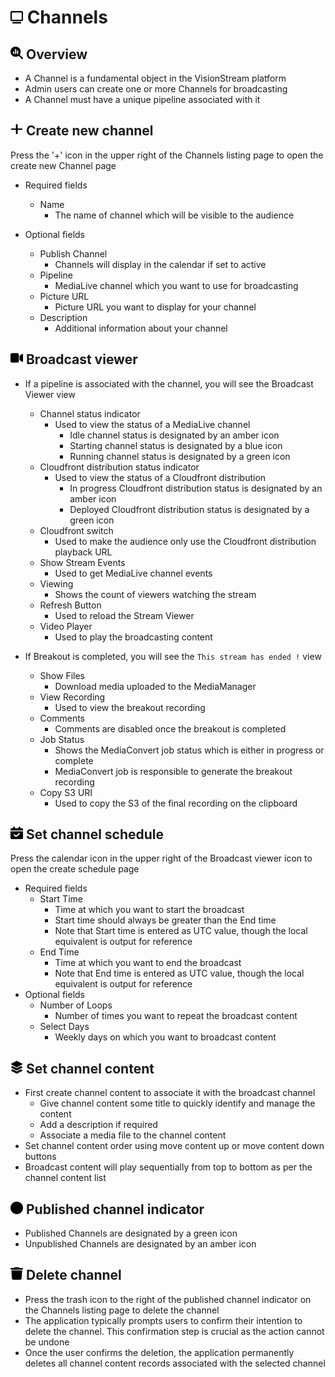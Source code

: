 # <img src="https://raw.githubusercontent.com/vishaldhole173/pro-stream-documentation/main/fontawesome/svgs/solid/tv.svg" width="20" height="20"> Channels

## <img src="https://raw.githubusercontent.com/vishaldhole173/pro-stream-documentation/main/fontawesome/svgs/solid/magnifying-glass-chart.svg" width="20" height="20">  Overview

* A Channel is a fundamental object in the VisionStream platform
* Admin users can create one or more Channels for broadcasting
* A Channel must have a unique pipeline associated with it

## <img src="https://raw.githubusercontent.com/vishaldhole173/pro-stream-documentation/main/fontawesome/svgs/solid/plus.svg" width="20" height="20"> Create new channel

Press the '+' icon in the upper right of the Channels listing page to open the create new Channel page

* Required fields
  - Name
    - The name of channel which will be visible to the audience

* Optional fields
  - Publish Channel
    - Channels will display in the calendar if set to active
  - Pipeline
    - MediaLive channel which you want to use for broadcasting
  - Picture URL
    - Picture URL you want to display for your channel
  - Description
    - Additional information about your channel

## <img src="https://raw.githubusercontent.com/vishaldhole173/pro-stream-documentation/main/fontawesome/svgs/solid/video.svg" width="20" height="20"> Broadcast viewer

* If a pipeline is associated with the channel, you will see the Broadcast Viewer view
    - Channel status indicator
        - Used to view the status of a MediaLive channel
            - Idle channel status is designated by an amber icon
            - Starting channel status is designated by a blue icon
            - Running channel status is designated by a green icon
    - Cloudfront distribution status indicator
        - Used to view the status of a Cloudfront distribution
            - In progress Cloudfront distribution status is designated by an amber icon
            - Deployed Cloudfront distribution status is designated by a green icon
    - Cloudfront switch
        - Used to make the audience only use the Cloudfront distribution playback URL
    - Show Stream Events
        - Used to get MediaLive channel events
    - Viewing
        - Shows the count of viewers watching the stream
    - Refresh Button
        - Used to reload the Stream Viewer
    - Video Player
        - Used to play the broadcasting content

* If Breakout is completed, you will see the `This stream has ended !` view
    - Show Files
        - Download media uploaded to the MediaManager
    - View Recording
        - Used to view the breakout recording
    - Comments
        - Comments are disabled once the breakout is completed
    - Job Status
        - Shows the MediaConvert job status which is either in progress or complete
        - MediaConvert job is responsible to generate the breakout recording
    - Copy S3 URI
        - Used to copy the S3 of the final recording on the clipboard


## <img src="https://raw.githubusercontent.com/vishaldhole173/pro-stream-documentation/main/fontawesome/svgs/solid/calendar-check.svg" width="20" height="20"> Set channel schedule

Press the calendar icon in the upper right of the Broadcast viewer icon to open the create schedule page

* Required fields
  - Start Time
    - Time at which you want to start the broadcast
    - Start time should always be greater than the End time
    - Note that Start time is entered as UTC value, though the local equivalent is output for reference
  - End Time
    - Time at which you want to end the broadcast
    - Note that End time is entered as UTC value, though the local equivalent is output for reference
* Optional fields
  - Number of Loops
    - Number of times you want to repeat the broadcast content
  - Select Days
    - Weekly days on which you want to broadcast content

## <img src="https://raw.githubusercontent.com/vishaldhole173/pro-stream-documentation/main/fontawesome/svgs/solid/layer-group.svg" width="20" height="20"> Set channel content

* First create channel content to associate it with the broadcast channel
  - Give channel content some title to quickly identify and manage the content
  - Add a description if required
  - Associate a media file to the channel content
* Set channel content order using move content up or move content down buttons
* Broadcast content will play sequentially from top to bottom as per the channel content list

## <img src="https://raw.githubusercontent.com/vishaldhole173/pro-stream-documentation/main/fontawesome/svgs/solid/circle.svg" width="20" height="20"> Published channel indicator

* Published Channels are designated by a green icon
* Unpublished Channels are designated by an amber icon

## <img src="https://raw.githubusercontent.com/vishaldhole173/pro-stream-documentation/main/fontawesome/svgs/solid/trash.svg" width="20" height="20"> Delete channel

* Press the trash icon to the right of the published channel indicator on the Channels listing page to delete the channel
* The application typically prompts users to confirm their intention to delete the channel. This confirmation step is crucial as the action cannot be undone
* Once the user confirms the deletion, the application permanently deletes all channel content records associated with the selected channel

